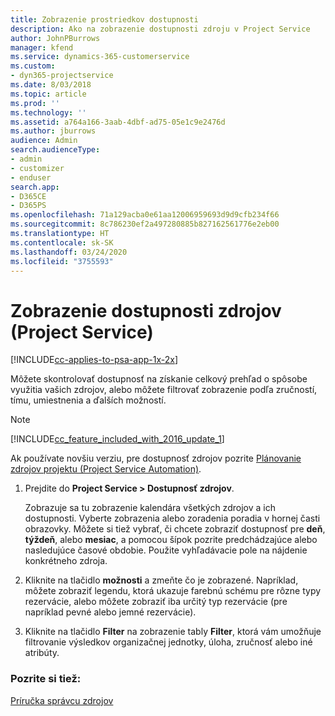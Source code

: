 ```yaml
---
title: Zobrazenie prostriedkov dostupnosti
description: Ako na zobrazenie dostupnosti zdroju v Project Service
author: JohnPBurrows
manager: kfend
ms.service: dynamics-365-customerservice
ms.custom:
- dyn365-projectservice
ms.date: 8/03/2018
ms.topic: article
ms.prod: ''
ms.technology: ''
ms.assetid: a764a166-3aab-4dbf-ad75-05e1c9e2476d
ms.author: jburrows
audience: Admin
search.audienceType:
- admin
- customizer
- enduser
search.app:
- D365CE
- D365PS
ms.openlocfilehash: 71a129acba0e61aa12006959693d9d9cfb234f66
ms.sourcegitcommit: 8c786230ef2a497280885b827162561776e2eb00
ms.translationtype: HT
ms.contentlocale: sk-SK
ms.lasthandoff: 03/24/2020
ms.locfileid: "3755593"
---
```

# <a name="view-resource-availability-project-service"></a>Zobrazenie dostupnosti zdrojov (Project Service)

[!INCLUDE[cc-applies-to-psa-app-1x-2x](../includes/cc-applies-to-psa-app-1x-2x.md)]

Môžete skontrolovať dostupnosť na získanie celkový prehľad o spôsobe využitia vašich zdrojov, alebo môžete filtrovať zobrazenie podľa zručností, tímu, umiestnenia a ďalších možností.  
  
> [!NOTE]
> [!INCLUDE[cc_feature_included_with_2016_update_1](../includes/cc-feature-included-with-2016-update-1.md)]  
> 
>  Ak používate novšiu verziu, pre dostupnosť zdrojov pozrite [Plánovanie zdrojov projektu (Project Service Automation)](../project-service/schedule-resources-project.md).  

1. Prejdite do **Project Service > Dostupnosť zdrojov**.  

    Zobrazuje sa tu zobrazenie kalendára všetkých zdrojov a ich dostupnosti. Vyberte zobrazenia alebo zoradenia poradia v hornej časti obrazovky. Môžete si tiež vybrať, či chcete zobraziť dostupnosť pre **deň**, **týždeň**, alebo **mesiac**, a pomocou šípok pozrite predchádzajúce alebo nasledujúce časové obdobie. Použite vyhľadávacie pole na nájdenie konkrétneho zdroja.  

2. Kliknite na tlačidlo **možnosti** a zmeňte čo je zobrazené. Napríklad, môžete zobraziť legendu, ktorá ukazuje farebnú schému pre rôzne typy rezervácie, alebo môžete zobraziť iba určitý typ rezervácie (pre napríklad pevné alebo jemné rezervácie).  

3. Kliknite na tlačidlo **Filter** na zobrazenie tably **Filter**, ktorá vám umožňuje filtrovanie výsledkov organizačnej jednotky, úloha, zručnosť alebo iné atribúty.  

### <a name="see-also"></a>Pozrite si tiež:  
 [Príručka správcu zdrojov](../project-service/resource-manager-guide.md)
